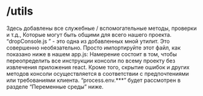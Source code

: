 # /utils

Здесь добавлены все служебные / вспомогательные методы, проверки и т.д., Которые могут быть общими для всего нашего проекта.
“dropConsole.js ” - это одна из добавленных мной утилит. Это совершенно необязательно. Просто импортируйте этот файл, как показано ниже в нашем app.js:
Намерение состоит в том, чтобы переопределить все инструкции консоли по всему проекту без извлечения приложения react. Кроме того, скрытие ошибок и других методов консоли осуществляется в соответствии с предпочтениями или требованиями клиента. “process.env.\*\*\*” будет рассмотрен в разделе “Переменные среды” ниже.
